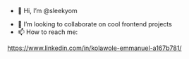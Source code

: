 - 👋 Hi, I’m @sleekyom
<!-- - 👀 I’m interested in frontend projects collaborations -->
<!-- - 🌱 I’m currently learning  -->
- 💞️ I’m looking to collaborate on cool frontend projects
- 📫 How to reach me:

https://www.linkedin.com/in/kolawole-emmanuel-a167b781/

<!---
sleekyom/sleekyom is a ✨ special ✨ repository because its `README.md` (this file) appears on your GitHub profile.
You can click the Preview link to take a look at your changes.
--->

